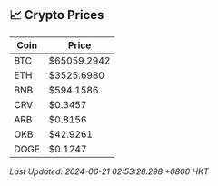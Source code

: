 ## 📈 Crypto Prices

| Coin | Price |
| ---- | ----- |
| BTC | $65059.2942 |
| ETH | $3525.6980 |
| BNB | $594.1586 |
| CRV | $0.3457 |
| ARB | $0.8156 |
| OKB | $42.9261 |
| DOGE | $0.1247 |

_Last Updated: 2024-06-21 02:53:28.298 +0800 HKT_